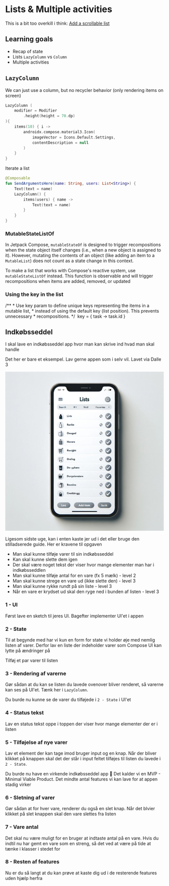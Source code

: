 # Lists & Multiple activities

This is a bit too overkill i think: [Add a scrollable list](https://developer.android.com/codelabs/basic-android-kotlin-compose-training-add-scrollable-list?continue=https%3A%2F%2Fdeveloper.android.com%2Fcourses%2Fpathways%2Fandroid-basics-compose-unit-3-pathway-2%23codelab-https%3A%2F%2Fdeveloper.android.com%2Fcodelabs%2Fbasic-android-kotlin-compose-training-add-scrollable-list#1)



## Learning goals

- Recap of state
- Lists `LazyColumn` vs `Column`
- Multiple activities



## `LazyColumn`

We can just use a column, but no recycler behavior (only rendering items on screen)



```kotlin
LazyColumn (
    modifier = Modifier
        .height(height = 70.dp)
){
    items(10) { i ->
        androidx.compose.material3.Icon(
            imageVector = Icons.Default.Settings,
            contentDescription = null
        )
    }
}
```



Iterate a list

```kotlin
@Composable
fun SendArgumentsHere(name: String, users: List<String>) {
    Text(text = name)
    LazyColumn() {
        items(users) { name ->
            Text(text = name)
        }
    }
}
```



### MutableStateListOf

In Jetpack Compose, `mutableStateOf` is designed to trigger  recompositions when the state object itself changes (i.e., when a new object is assigned to it). However, mutating the contents of an object  (like adding an item to a `MutableList`) does not count as a state change in this context.

To make a list that works with Compose's reactive system, use `mutableStateListOf` instead. This function is observable and will trigger recompositions when items are added, removed, or updated



### Using the key in the list



/**
             * Use key param to define unique keys representing the items in a mutable list,
                          * instead of using the default key (list position). This prevents unnecessary
                          * recompositions.
                                       */
                        ​            key = { task -> task.id }



<!--

## Multiple activities



### 1. Create `SecondActivity` Kotlin File

First, you need to create a new Kotlin file for your second activity:

1. In Android Studio, right-click on the `app/src/main/java/your/package/name/` directory in the Project panel.
2. Choose `New` > `Kotlin File/Class`.
3. Name the new class, e.g., `SecondActivity`, and select `File` from the kind options.



Inside the new SecondActivity write

```kotlin
package YOUR_PACKAGE_HERE

import android.os.Bundle
import androidx.activity.ComponentActivity
import androidx.activity.compose.setContent
import androidx.compose.material3.Text

class SecondActivity : ComponentActivity() {
    override fun onCreate(savedInstanceState: Bundle?) {
        super.onCreate(savedInstanceState)
        setContent {
            Text(text = "lol")
        }
    }
}
```

`YOUR_PACKAGE_HERE` could fx be `com.example.basiclayoutexercisesolutions`



### 2. Add the activity to the `manifests/AndroidManifest.xml` file

After the main activity add the following:

```xml
<activity android:name=".SecondActivity" />
```



### 3. Navigate to the activity

In your `MainActivity.kt`

Add the following code:

```kotlin
Button(onClick = {
    val intent = Intent(this@MainActivity, SecondActivity::class.java);
    startActivity(intent);
}) {
    Text(text = "navigate to other Activity")
}
```

This code adds a button that when clicked navigates to the new activity

-->



## Indkøbsseddel

I skal lave en indkøbsseddel app hvor man kan skrive ind hvad man skal handle

Det her er bare et eksempel. Lav gerne appen som i selv vil. Lavet via Dalle 3

![Indkøbsseddel app mockup](assets/27.png)



Ligesom sidste uge, kan i enten kaste jer ud i det eller bruge den stilladserede guide. Her er kravene til opgaven

- Man skal kunne tilføje varer til sin indkøbsseddel
- Kan skal kunne slette dem igen
- Der skal være noget tekst der viser hvor mange elementer man har i indkøbsseddlen
- Man skal kunne tilføje antal for en vare (fx 5 mælk) - level 2
- Man skal kunne strege en vare ud (ikke slette den) - level 3
- Man skal kunne rykke rundt på sin liste - level 3
- Når en vare er krydset ud skal den ryge ned i bunden af listen - level 3



### 1 - UI

Først lave en sketch til jeres UI. Bagefter implementer UI'et i appen



### 2 - State

Til at begynde med har vi kun en form for state vi holder øje med nemlig listen af varer. Derfor lav en liste der indeholder varer som Compose UI kan lytte på ændringer på

Tilføj et par varer til listen



### 3 - Rendering af varerne

Gør sådan at du kan se listen du lavede ovenover bliver renderet, så varerne kan ses på UI'et. Tænk her i `LazyColumn`. 

Du burde nu kunne se de varer du tilføjede i `2 - State` i UI'et



### 4 - Status tekst

Lav en status tekst oppe i toppen der viser hvor mange elementer der er i listen



### 5 - Tilføjelse af nye varer

Lav et element der kan tage imod bruger input og en knap. Når der bliver klikket på knappen skal det der står i input feltet tilføjes til listen du lavede i `2 - State`. 

Du burde nu have en virkende indkøbsseddel app 🎉 Det kalder vi en MVP - Minimal Viable Product. Det mindte antal features vi kan lave for at appen stadig virker



### 6 - Sletning af varer

Gør sådan at for hver vare, renderer du også en slet knap. Når det blvier klikket på slet knappen skal den vare slettes fra listen



### 7 - Vare antal

Det skal nu være muligt for en bruger at indtaste antal på en vare. Hvis du indtil nu har gemt en vare som en streng, så det ved at være på tide at tænke i klasser i stedet for



### 8 - Resten af features

Nu er du så langt at du kan prøve at kaste dig ud i de resterende features uden hjælp herfra




